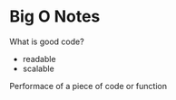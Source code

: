 # Big O Notes

What is good code?

- readable
- scalable

Performace of a piece of code or function

